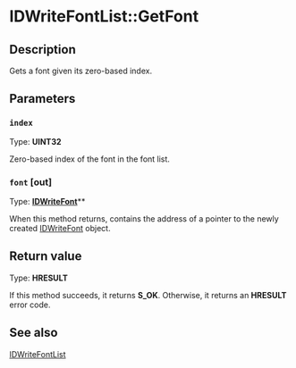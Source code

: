 # IDWriteFontList::GetFont

## Description

 Gets a font given its zero-based index.

## Parameters

### `index`

Type: **UINT32**

Zero-based index of the font in the font list.

### `font` [out]

Type: **[IDWriteFont](https://learn.microsoft.com/windows/win32/api/dwrite/nn-dwrite-idwritefont)****

When this method returns, contains the address of a pointer to the newly created [IDWriteFont](https://learn.microsoft.com/windows/win32/api/dwrite/nn-dwrite-idwritefont) object.

## Return value

Type: **HRESULT**

If this method succeeds, it returns **S_OK**. Otherwise, it returns an **HRESULT** error code.

## See also

[IDWriteFontList](https://learn.microsoft.com/windows/win32/api/dwrite/nn-dwrite-idwritefontlist)